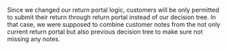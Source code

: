 Since we changed our return portal logic, customers will be only permitted to submit their return through return portal instead of our decision tree. In that case, we were supposed to combine customer notes from the not only current return portal but also previous decision tree to make sure not missing any notes.

